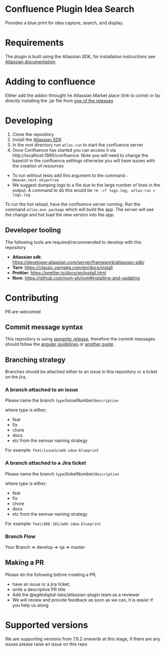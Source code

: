 # Confluence Plugin Idea Search

Provides a blue print for idea capture, search, and display.

# Requirements

The plugin is built using the Atlassian SDK, for installation instructions see [Atlassian documentation](https://developer.atlassian.com/server/framework/atlassian-sdk/set-up-the-atlassian-plugin-sdk-and-build-a-project/).

# Adding to confluence

Either add the addon throught he Atlassian Market place (link to come) or by directly installing the .jar file from [one of the releases](https://github.com/agiledigital-labs/confluence-plugin-idea-search/releases)

# Developing

1. Clone the repository
2. Install the [Atlassian SDK](https://developer.atlassian.com/server/framework/atlassian-sdk/)
3. In the root directory run `atlas-run` to start the confluence server
4. Once Confluence has started you can access it via http://localhost:1990/confluence. Note you will need to change the baseUrl in the confluence settings otherwise you will have issues with the creation of resources

- To run without tests add this argument to the command `-Dmaven.test.skip=true`
- We suggest dumping logs to a file due to the large number of lines in the output. A command to do this would be `rm -rf logs.log; atlas-run > logs.log`

To run the hot reload, have the confluence server running. Run the command `atlas-mvn package` which will build the app. The server will see the change and hot load the new version into the app.

## Developer tooling

The following tools are required/recommended to develop with this repository

- **Atlassian sdk**: https://developer.atlassian.com/server/framework/atlassian-sdk/
- **Yarn**: https://classic.yarnpkg.com/en/docs/install
- **Prettier**: https://prettier.io/docs/en/install.html
- **Nvm**: https://github.com/nvm-sh/nvm#installing-and-updating

# Contributing

PR are welcomed

## Commit message syntax

This repository is using [semantic release](https://semantic-release.gitbook.io/semantic-release/), therefore the commit messages should follow the [angular guidelines](https://github.com/angular/angular.js/blob/master/DEVELOPERS.md#-git-commit-guidelines) or [another guide](https://blog.greenkeeper.io/introduction-to-semantic-release-33f73b117c8) .

## Branching strategy

Branches should be attached either to an issue in this repository or a ticket on the jira,

### A branch attached to an issue

Please name the branch `type`/issueNumber/`description`

where type is either;

- feat
- fix
- chore
- docs
- etc from the semvar naming strategy

For example:
`feat/issue3/add-idea-blueprint`

### A branch attached to a Jira ticket

Please name the branch `type`/ticketNumber/`description`

where type is either;

- feat
- fix
- chore
- docs
- etc from the semvar naming strategy

For example:
`feat/ADE-101/add-idea-blueprint`

### Branch Flow

Your Branch => develop => qa => master

## Making a PR

Please do the following before creating a PR;

- have an issue or a jira ticket,
- write a descriptive PR title
- Add the @agiledigital-labs/atlassian-plugin team as a reviewer
- We will review and provide feedback as soon as we can, it is easier if you help us along

# Supported versions

We are supporting versions from 7.6.2 onwards at this stage, if there are any issues please raise an issue on this repo
